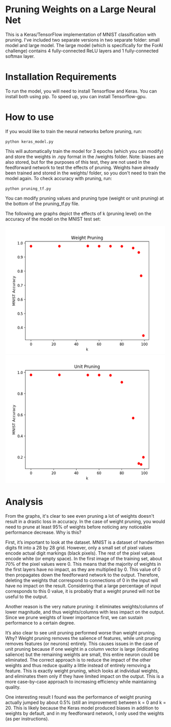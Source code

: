 # Pruning Weights on a Large Neural Net

This is a Keras/TensorFlow implementation of MNIST classification with pruning. I've included two separate versions in two separate folder: small model and large model. The large model (which is specifically for the ForAI challenge) contains 4 fully-connected ReLU layers and 1 fully-connected softmax layer.

# Installation Requirements
To run the model, you will need to install Tensorflow and Keras. You can install both using pip. To speed up, you can install Tensorflow-gpu.

# How to use

If you would like to train the neural networks before pruning, run:

`python keras_model.py`

This will automatically train the model for 3 epochs (which you can modify) and store the weights in .npy format in the /weights folder. Note: biases are also stored, but for the purposes of this test, they are not used in the feedforward network to test the effects of pruning. 
Weights have already been trained and stored in the weights/ folder, so you don't need to train the model again. To check accuracy with pruning, run:

`python pruning_tf.py`

You can modify pruning values and pruning type (weight or unit pruning) at the bottom of the pruning_tf.py file.

The following are graphs depict the effects of k (pruning level) on the accuracy of the model on the MNIST test set:

<img src="/img/weight_pruning.png" alt="Usage Data" width="500" height="400"/>
<img src="/img/unit_pruning.png" alt="Usage Data" width="500" height="400"/>

# Analysis

From the graphs, it's clear to see even pruning a lot of weights doesn't result in a drastic loss in accuracy. In the case of weight pruning, you would need to prune at least 95% of weights before noticing any noticeable performance decrease. Why is this?

First, it’s important to look at the dataset. MNIST is a dataset of handwritten digits fit into a 28 by 28 grid. However, only a small set of pixel values encode actual digit markings (black pixels). The rest of the pixel values encode white (or empty space). In the first image of the training set, about 70% of the pixel values were 0. This means that the majority of weights in the first layers have no impact, as they are multiplied by 0. This value of 0 then propagates down the feedforward network to the output. Therefore, deleting the weights that correspond to connections of 0 in the input will have no impact on the result. Considering that a large percentage of input corresponds to this 0 value, it is probably that a weight pruned will not be useful to the output.

Another reason is the very nature pruning: it eliminates weights/columns of lower magnitude, and thus weights/columns with less impact on the output. Since we prune weights of lower importance first, we can sustain performance to a certain degree. 

It’s also clear to see unit pruning performed worse than weight pruning. Why? Weight pruning removes the salience of features, while unit pruning removes features (or neurons)  entirely. This causes issues in the case of unit pruning because if one weight in a column vector is large (indicating salience) but the remaining weights are small, this entire neuron could be eliminated. The correct approach is to reduce the impact of the other weights and thus reduce quality a little instead of entirely removing a feature. This is exactly weight pruning, which looks at individual weights, and eliminates them only if they have limited impact on the output. This is a more case-by-case approach to increasing efficiency while maintaining quality.

One interesting result I found was the performance of weight pruning actually jumped by about 0.5% (still an improvement) between k = 0 and k = 20. This is likely because the Keras model produced biases in addition to weights by default, and in my feedforward network, I only used the weights (as per instructions).


